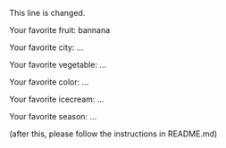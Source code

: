 
This line is changed.



Your favorite fruit: bannana

Your favorite city: ...

Your favorite vegetable: ...

Your favorite color: ...

Your favorite icecream: ...

Your favorite season: ...


(after this, please follow the instructions in README.md)


